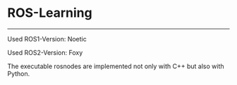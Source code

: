 # ROS-Learning
---
Used ROS1-Version: Noetic

Used ROS2-Version: Foxy

The executable rosnodes are implemented not only with C++ but also with Python.
